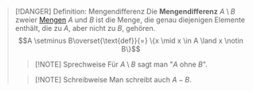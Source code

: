 > [!DANGER] Definition: Mengendifferenz
> Die **Mengendifferenz** $A \setminus B$ zweier [Mengen](../Menge.md) $A$ und $B$ ist die Menge, die genau diejenigen Elemente enthält, die zu $A$, aber nicht zu $B$, gehören.
> $$A \setminus B\overset{\text{def}}{=} \{x \mid x \in A \land x \notin B\}$$
> > [!NOTE] Sprechweise
> > Für $A\setminus B$ sagt man "$A$ ohne $B$".
> 
> > [!NOTE] Schreibweise
> > Man schreibt auch $A-B$.